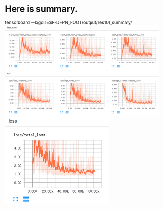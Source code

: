 # Here is summary.   
tensorboard --logdir=$R-DFPN_ROOT/output/res101_summary/   
![01](fast_rcnn_loss.bmp) 
![02](rpn_loss.bmp) 
![03](total_loss.bmp) 